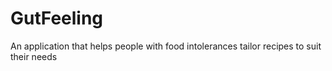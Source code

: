 # GutFeeling
An application that helps people with food intolerances tailor recipes to suit their needs
